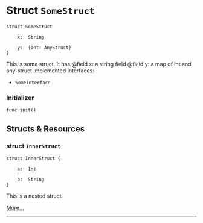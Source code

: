 # Struct `SomeStruct`

```cadence
struct SomeStruct

    x:  String

    y:  {Int: AnyStruct}
}
```
This is some struct. It has
@field x: a string field
@field y: a map of int and any-struct
Implemented Interfaces:
 - `SomeInterface`


### Initializer

```cadence
func init()
```


## Structs & Resources

### struct `InnerStruct`

```cadence
struct InnerStruct {

    a:  Int

    b:  String
}
```
This is a nested struct.

[More...](SomeStruct_InnerStruct.md)

---
